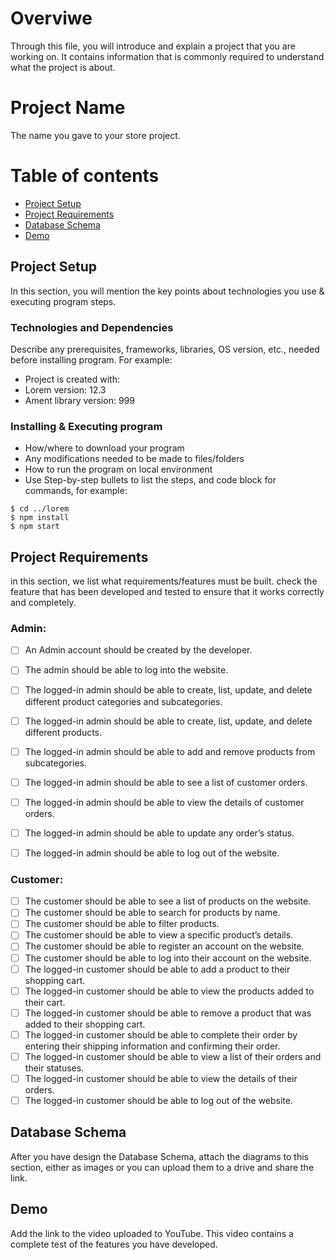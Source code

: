 # Overviwe
Through this file, you will introduce and explain a project that you are working on.
It contains information that is commonly required to understand what the project is about.

# Project Name 
The name you gave to your store project.

# Table of contents
* [Project Setup](https://github.com/SalsabeelaHasan/test/edit/main/README.md#project-setup)
* [Project Requirements](https://github.com/SalsabeelaHasan/test/edit/main/README.md#project-requirements)
* [Database Schema](https://github.com/SalsabeelaHasan/test/edit/main/README.md#database-schema)
* [Demo](https://github.com/SalsabeelaHasan/test/edit/main/README.md#demo)


## Project Setup

In this section, you will mention the key points about technologies you use & executing program steps.

### Technologies and Dependencies

Describe any prerequisites, frameworks, libraries, OS version, etc., needed before installing program.
For example: 
* Project is created with:
* Lorem version: 12.3
* Ament library version: 999

### Installing & Executing program

* How/where to download your program
* Any modifications needed to be made to files/folders
* How to run the program on local environment
* Use Step-by-step bullets to list the steps, and code block for commands, for example: 
```
$ cd ../lorem
$ npm install
$ npm start
```

## Project Requirements
in this section, we list what requirements/features must be built.
check the feature that has been developed and tested to ensure that it works correctly and completely.

### Admin:
- [ ] An Admin account should be created by the
developer.
- [ ] The admin should be able to log into the website.
- [ ] The logged-in admin should be able to create, list,
update, and delete different product categories and
subcategories.
- [ ] The logged-in admin should be able to create, list,
update, and delete different products.
- [ ] The logged-in admin should be able to add and remove products
from subcategories.
- [ ] The logged-in admin should be able to see a list of customer
orders.
- [ ] The logged-in admin should be able to view the details of
customer orders.
- [ ] The logged-in admin should be able to update any order’s status.
- [ ] The logged-in admin should be able to log out of the website.


### Customer:
- [ ] The customer should be able to see a list of products on the
website.
- [ ] The customer should be able to search for products by name.
- [ ] The customer should be able to filter products.
- [ ] The customer should be able to view a specific product’s details.
- [ ] The customer should be able to register an account on the
website.
- [ ] The customer should be able to log into their account on the
website.
- [ ] The logged-in customer should be able to add a product to their
shopping cart.
- [ ] The logged-in customer should be able to view the products
added to their cart.
- [ ] The logged-in customer should be able to remove a product that
was added to their shopping cart.
- [ ] The logged-in customer should be able to complete their order by
entering their shipping information and confirming their order.
- [ ] The logged-in customer should be able to view a list of their
orders and their statuses.
- [ ] The logged-in customer should be able to view the details of their
orders.
- [ ] The logged-in customer should be able to log out of the website.

## Database Schema
After you have design the Database Schema, attach the diagrams to this section, either as images or you can upload them to a drive and share the link.

## Demo 
Add the link to the video uploaded to YouTube.
This video contains a complete test of the features you have developed. 
